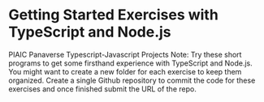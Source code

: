 # Getting Started Exercises with TypeScript and Node.js
PIAIC Panaverse Typescript-Javascript Projects
Note: Try these short programs to get some firsthand experience with TypeScript and Node.js. You might want to create a new folder for each exercise to keep them organized. Create a single Github repository to commit the code for these exercises and once finished submit the URL of the repo.
